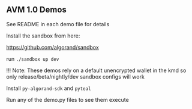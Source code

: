 AVM 1.0 Demos
-------------

See README in each demo file for details

Install the sandbox from here:

https://github.com/algorand/sandbox

run `./sandbox up dev`

!!! Note: These demos rely on a default unencrypted wallet in the kmd so only release/beta/nightly/dev sandbox configs will work

Install `py-algorand-sdk` and `pyteal`

Run any of the demo.py files to see them execute
